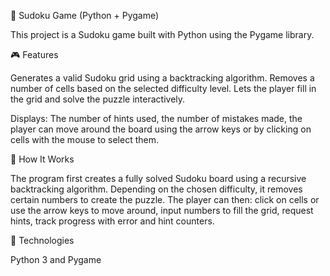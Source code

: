 🧩 Sudoku Game (Python + Pygame)

This project is a Sudoku game built with Python using the Pygame library.

🎮 Features

Generates a valid Sudoku grid using a backtracking algorithm.
Removes a number of cells based on the selected difficulty level.
Lets the player fill in the grid and solve the puzzle interactively.

Displays:
The number of hints used, the number of mistakes made, the player can move around the board using the arrow keys or by clicking on cells with the mouse to select them.

🧠 How It Works

The program first creates a fully solved Sudoku board using a recursive backtracking algorithm.
Depending on the chosen difficulty, it removes certain numbers to create the puzzle.
The player can then:
click on cells or use the arrow keys to move around, input numbers to fill the grid, request hints, track progress with error and hint counters.

🚀 Technologies

Python 3 and
Pygame
